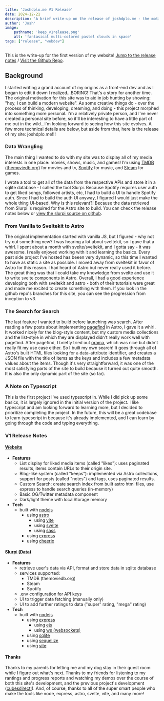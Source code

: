 ```yaml
---
title: 'Joshdplo.me V1 Release'
date: 2024-12-21
description: 'A brief write-up on the release of joshdplo.me - the motivation, the process, and the release notes.'
author: 'Josh'
image:
    pathname: 'keep_v1release.png'
    alt: 'fantasical multi-colored pastel clouds in space'
tags: ["release", "webdev"]
---
```

This is the write-up for the first version of my website! [Jump to the release notes](#v1-release-notes) / [Visit the Github Repo](https://github.com/joshdplo/joshdplo.me).

## Background
I started writing a grand account of my origins as a front-end dev and as I began to edit it down I realized...BORING! That's a story for another time. The original motivation for this site was to aid in job hunting by showing: "hey, I can build a modern website". As some creative things do - over the process of thinking, developing, dreaming, and doing - this project morphed into something more personal. I'm a relatively private person, and I've never created a personal site before, so it'll be interesting to have a little part of me out in the wild...I'm looking forward to seeing how this site evolves. A few more technical details are below, but aside from that, here is the release of my site: joshdplo.me!!!

### Data Wrangling
The main thing I wanted to do with my site was to display all of my media interests in one place: movies, shows, music, and games! I'm using [TMDB (themoviedb.org)](https://www.themoviedb.org/) for movies and tv, [Spotify](https://open.spotify.com) for music, and [Steam](https://steampowered.com) for games.

I wrote a tool to get all of the data from the respective APIs and store it in a sqlite database - I called the tool Slurpi. Because Spotify requires user auth to get liked songs, followed artists, etc, I had to build a UI to handle Spotify auth. Since I had to build the auth UI anyway, I figured I would just make the whole thing UI-based. Why is this relevant?! Because the data retrieved from Slurpi is required for the Astro site to build. You can check the release notes below or [view the slurpi source on github](https://github.com/joshdplo/slurpi).

### From Vanilla to Sveltekit to Astro
The original implementation started with vanilla JS, but I figured - why not try out something new? I was hearing a lot about sveltekit, so I gave that a whirl. I spent about a month with svelte/sveltekit, and I gotta say - it was awesome. I really enjoyed working with it and learning the basics. Every past side project I've hosted has beeen very dynamic, so this time I wanted to have as static a site as possible. I moved away from sveltekit in favor of Astro for this reason. I had heard of Astro but never really used it before. The great thing was that I could take my knowledge from svelte and use it to write svelte components in Astro. Overall, I had a good experience developing both with sveltekit and astro - both of their tutorials were great and made me excited to create something with them. If you look in the github repo's branches for this site, you can see the progression from inception to v3.

### The Search for Search
The last feature I wanted to build before launching was search. After reading a few posts about implementing [pagefind](https://pagefind.app/) in Astro, I gave it a whirl. It worked nicely for the blog-style content, but my custom media collections and the list-style in which they are displayed didn't really work well with pagefind. After pagefind, I briefly tried out [orama](https://docs.orama.com/), which was nice but didn't really fit my use case either. So I built my own search! It goes through all of Astro's built HTML files looking for a data-attribute identifier, and creates a JSON file with the title of items as the keys and includes a few metadata values about the items. Though it's very straightforward, it was one of the most satisfying parts of the site to build because it turned out quite smooth. It is also the only dynamic part of the site (so far).

### A Note on Typescript
This is the first project I've used typescript in. While I did pick up some basics, it is largely ignored in the initial version of the project. I like typescript and am looking forward to learning more, but I decided to prioritize completing the project. In the future, this will be a great codebase to learn typescript in because it's already implemented, and I can learn by going through the code and typing everything.

### V1 Release Notes
#### [Website](https://github.com/joshdplo/joshdplo.me)
- **Features**
  - List display for liked media items (called "likes"): uses paginated results, items contain URLs to their origin site.
  - Blog-like system (called "keeps"): implemented via Astro collections, support for posts (called "notes") and tags, uses paginated results.
  - Custom Search: create search index from built astro html files, use express to handle search queries (in-memory)
  - Basic OG/Twitter metadata component
  - Dark/light theme with localStorage memory
- **Tech**
  - built with [nodejs](https://nodejs.org/en)
    - using [astro](https://astro.build)
      - using [vite](https://vite.dev)
      - using [svelte](https://svelte.dev)
      - using [sass](https://sass-lang.com/)
    - using [express](https://expressjs.com/)
    - using [cheerio](https://cheerio.js.org/)

#### [Slurpi (Data)](https://github.com/joshdplo/slurpi)
- **Features**
  - retrieve user's data via API, format and store data in sqlite database
  - services supported:
    - TMDB (themoviedb.org)
    - Steam
    - Spotify
  - .env configuration for API keys
  - UI to trigger data fetching (manually only)
  - UI to add further ratings to data ("super" rating, "mega" rating)
- **Tech**
  - built with [nodejs](https://nodejs.org/en)
    - using [express](https://expressjs.com/)
      - using [ejs](https://ejs.co/)
      - using [ws (websockets)](https://github.com/websockets/ws)
    - using [sqlite](https://www.sqlite.org/)
    - using [sequelize](https://sequelize.org/)
    - using [vite](https://vite.dev/)

#### Thanks
Thanks to my parents for letting me and my dog stay in their guest room while I figure out what's next. Thanks to my friends for listening to my rantings and progress reports and watching my demos over the course of both this site's development, and the previous project's development ([cubesdirect!](https://github.com/joshdplo/cubesdirect-vanilla)). And, of course, thanks to all of the super smart people who make the tools like node, express, astro, svelte, vite, and many more!